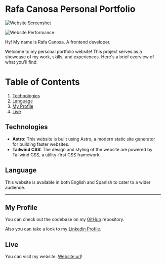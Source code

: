 # Rafa Canosa Personal Portfolio

![Website Screenshot](website_screenshot.png)

![Website Performance](/astro-portfolio-performance.png)

Hy! My name is Rafa Canosa. A frontend developer.

Welcome to my personal portfolio website! This project serves as a showcase of my work, skills, and experiences. Here's a brief overview of what you'll find:

# Table of Contents

1. [Technologies](#technologies)
2. [Language](#language)
3. [My Profile](#my-profile)
4. [Live](#live)

## Technologies

- **Astro:** This website is built using Astro, a modern static site generator for building faster websites.
- **Tailwind CSS:** The design and styling of the website are powered by Tailwind CSS, a utility-first CSS framework.

## Language

This website is available in both English and Spanish to cater to a wider audience.

---

## My Profile

You can check out the codebase on my [GitHub](https://github.com/Rafacv23) repository.

Also you can take a look to my [Linkedin Profile](https://www.linkedin.com/in/rafa-canosa-vallejo-6328a5194/).

## Live

You can visit my website. [Website url](https://rafa-canosa-portfolio.vercel.app/)!
